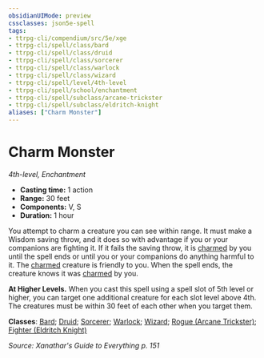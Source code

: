 ```yaml
---
obsidianUIMode: preview
cssclasses: json5e-spell
tags:
- ttrpg-cli/compendium/src/5e/xge
- ttrpg-cli/spell/class/bard
- ttrpg-cli/spell/class/druid
- ttrpg-cli/spell/class/sorcerer
- ttrpg-cli/spell/class/warlock
- ttrpg-cli/spell/class/wizard
- ttrpg-cli/spell/level/4th-level
- ttrpg-cli/spell/school/enchantment
- ttrpg-cli/spell/subclass/arcane-trickster
- ttrpg-cli/spell/subclass/eldritch-knight
aliases: ["Charm Monster"]
---
```

# Charm Monster
*4th-level, Enchantment*  

- **Casting time:** 1 action
- **Range:** 30 feet
- **Components:** V, S
- **Duration:** 1 hour

You attempt to charm a creature you can see within range. It must make a Wisdom saving throw, and it does so with advantage if you or your companions are fighting it. If it fails the saving throw, it is [charmed](3-Mechanics/CLI/rules/conditions.md#Charmed) by you until the spell ends or until you or your companions do anything harmful to it. The [charmed](3-Mechanics/CLI/rules/conditions.md#Charmed) creature is friendly to you. When the spell ends, the creature knows it was [charmed](3-Mechanics/CLI/rules/conditions.md#Charmed) by you.

**At Higher Levels.** When you cast this spell using a spell slot of 5th level or higher, you can target one additional creature for each slot level above 4th. The creatures must be within 30 feet of each other when you target them.

**Classes**: [Bard](list-spells-classes-bard); [Druid](list-spells-classes-druid); [Sorcerer](list-spells-classes-sorcerer); [Warlock](list-spells-classes-warlock); [Wizard](list-spells-classes-wizard); [Rogue (Arcane Trickster)](list-spells-classes-rogue-arcane-trickster); [Fighter (Eldritch Knight)](list-spells-classes-fighter-eldritch-knight)

*Source: Xanathar's Guide to Everything p. 151*